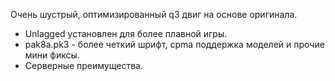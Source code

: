 Очень шустрый, оптимизированный q3 двиг на основе оригинала.
* Unlagged установлен для более плавной игры.
* pak8a.pk3  - более четкий шрифт, cpma поддержка моделей и прочие мини фиксы.
* Серверные преимущества.